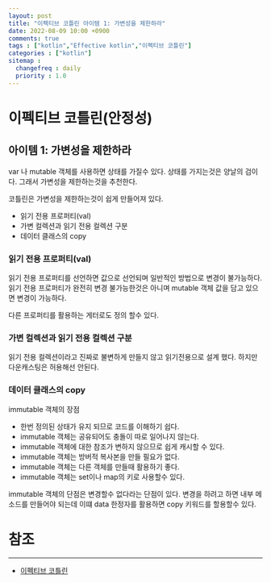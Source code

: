```yaml
---
layout: post
title: "이펙티브 코틀린 아이템 1: 가변성을 제한하라"
date: 2022-08-09 10:00 +0900
comments: true
tags : ["kotlin","Effective kotlin","이펙티브 코틀린"]
categories : ["kotlin"]
sitemap :
  changefreq : daily
  priority : 1.0
---
```


# 이펙티브 코틀린(안정성)
## 아이템 1: 가변성을 제한하라

var 나 mutable 객체를 사용하면 상태를 가질수 있다. 상태를 가지는것은 양날의 검이다. 그래서 가변성을 제한하는것을 추천한다.

코틀린은 가변성을 제한하는것이 쉽게 만들어져 있다.

* 읽기 전용 프로퍼티(val)
* 가변 컬렉션과 읽기 전용 컬렉션 구분
* 데이터 클래스의 copy

### 읽기 전용 프로퍼티(val)

읽기 전용 프로퍼티를 선언하면 값으로 선언되며 일반적인 방법으로 변경이 불가능하다.
읽기 전용 프로퍼티가 완전히 변경 불가능한것은 아니며 mutable 객체 값을 담고 있으면 변경이 가능하다.

다른 프로퍼티를 활용하는 게터로도 정의 할수 있다.

### 가변 컬렉션과 읽기 전용 컬렉션 구분

읽기 전용 컬렉션이라고 진짜로 불변하게 만들지 않고 읽기전용으로 설계 했다.
하지만 다운캐스팅은 허용해선 안된다.

### 데이터 클래스의 copy

immutable 객체의 장점

* 한번 정의된 상태가 유지 되므로 코드를 이해하기 쉽다.
* immutable 객체는 공유되어도 충돌이 따로 일어나지 않는다.
* immutable 객체에 대한 참조가 변하지 않으므로 쉽게 캐시할 수 있다.
* immutable 객체는 방버적 복사본을 만들 필요가 없다.
* immutable 객체는 다른 객체를 만들때 활용하기 좋다.
* immutable 객체는 set이나 map의 키로 사용할수 있다.

immutable 객체의 단점은 변경할수 없다라는 단점이 있다. 
변경을 하려고 하면 내부 메소드를 만들어야 되는데 이떄 data 한정자를 활용하면 copy 키워드를 할용할수 있다.


# 참조

-----
* [이펙티브 코틀린](http://www.yes24.com/Product/Goods/106225986)

